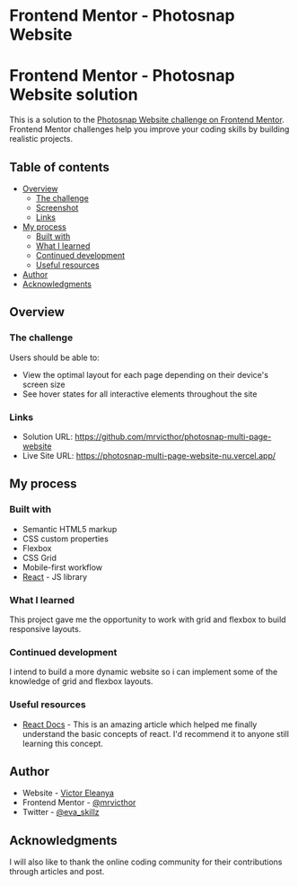 # Frontend Mentor - Photosnap Website

# Frontend Mentor - Photosnap Website solution

This is a solution to the [Photosnap Website challenge on Frontend Mentor](https://www.frontendmentor.io/challenges/photosnap-multipage-website-nMDSrNmNW). Frontend Mentor challenges help you improve your coding skills by building realistic projects.

## Table of contents

- [Overview](#overview)
  - [The challenge](#the-challenge)
  - [Screenshot](#screenshot)
  - [Links](#links)
- [My process](#my-process)
  - [Built with](#built-with)
  - [What I learned](#what-i-learned)
  - [Continued development](#continued-development)
  - [Useful resources](#useful-resources)
- [Author](#author)
- [Acknowledgments](#acknowledgments)

## Overview

### The challenge

Users should be able to:

- View the optimal layout for each page depending on their device's screen size
- See hover states for all interactive elements throughout the site

### Links

- Solution URL: https://github.com/mrvicthor/photosnap-multi-page-website
- Live Site URL: https://photosnap-multi-page-website-nu.vercel.app/

## My process

### Built with

- Semantic HTML5 markup
- CSS custom properties
- Flexbox
- CSS Grid
- Mobile-first workflow
- [React](https://reactjs.org/) - JS library

### What I learned

This project gave me the opportunity to work with grid and flexbox to build responsive layouts.

### Continued development

I intend to build a more dynamic website so i can implement some of the knowledge of grid and flexbox layouts.

### Useful resources

- [React Docs](https://beta.reactjs.org/) - This is an amazing article which helped me finally understand the basic concepts of react. I'd recommend it to anyone still learning this concept.

## Author

- Website - [Victor Eleanya](https://t.co/Gp89XxT3bs)
- Frontend Mentor - [@mrvicthor](https://www.frontendmentor.io/profile/mrvicthor)
- Twitter - [@eva_skillz](https://twitter.com/eva_skillz)

## Acknowledgments

I will also like to thank the online coding community for their contributions through articles and post.
